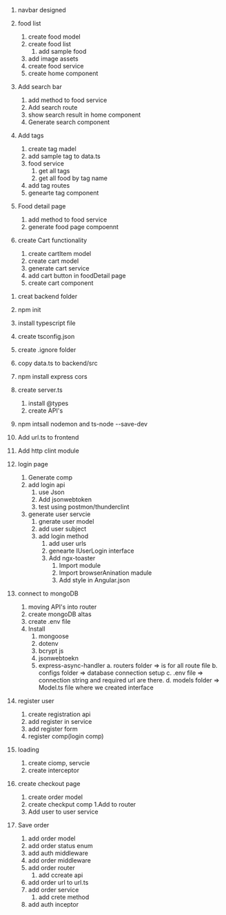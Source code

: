 1. navbar designed
2. food list
    1. create food model
    2. create food list
        1. add sample food
    3. add image assets
    4. create food service
    5. create home component

3. Add search bar
    1. add method to food service
    2. Add search route
    3. show search result in home component
    4. Generate search component

4. Add tags
    1. create tag madel
    2. add sample tag to data.ts
    3. food service
        1. get all tags
        2. get all food by tag name
    4. add tag routes
    5. genearte tag component

5. Food detail page
    1. add method to food service
    2. generate food page compoennt

6. create Cart functionality
    1. create cartItem model
    2. create cart model
    3. generate cart service
    4. add cart button in foodDetail page
    5. create cart component


<!-- Creating backend -->
1. creat backend folder
2. npm init
3. install typescript file
4. create tsconfig.json
5. create .ignore folder
6. copy data.ts to backend/src
7. npm install express cors
8. create server.ts
    1. install @types
    2. create API's
9. npm intsall nodemon and ts-node --save-dev
10. Add url.ts to frontend
11. Add http clint module

12. login page
    1. Generate comp
    2. add login api
        1. use Json
        2. Add jsonwebtoken
        3. test using postmon/thunderclint
    3. generate user servcie
        1. gnerate user model
        2. add user subject
        3. add login method
            1. add user urls
            2. genearte IUserLogin interface
            3. Add ngx-toaster
                1. Import module
                2. Import browserAnination madule
                4. Add style in Angular.json

13. connect to mongoDB
    1. moving API's into router
    2. create mongoDB altas
    3. create .env file
    4. Install
        1. mongoose
        2. dotenv
        3. bcrypt js
        4. jsonwebtoekn
        5. express-async-handler
    a. routers folder => is for all route file
    b. configs folder => database connection setup
    c. .env file => connection string and required url are there.
    d. models folder => Model.ts file where we created interface

14. register user
    1. create registration api
    2. add register in service
    3. add register form
    4. register comp(login comp)

15. loading
    1. create ciomp, servcie
    2. create interceptor

16. create checkout page
    1. create order model
    2. create checkput comp
        1.Add to router
    3. Add user to user service

17. Save order
    1. add order model
    2. add order status enum
    3. add auth middleware
    4. add order middleware
    5. add order router
        1. add ccreate api
    6. add order url to url.ts
    7. add order service
        1. add crete method
    8. add auth inceptor

    






